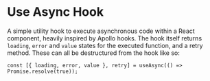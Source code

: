 # Use Async Hook

A simple utility hook to execute asynchronous code within a React component, heavily inspired by Apollo hooks. The hook itself returns `loading`, `error` and `value` states for the executed function, and a retry method. These can all be destructured from the hook like so:

```
const [{ loading, error, value }, retry] = useAsync(() => Promise.resolve(true));
```
